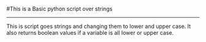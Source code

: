 #This is a Basic python script over strings

------------------------------------------------
This is script goes strings and changing them
to lower and upper case. It also returns boolean values
if a variable is all lower or upper case.